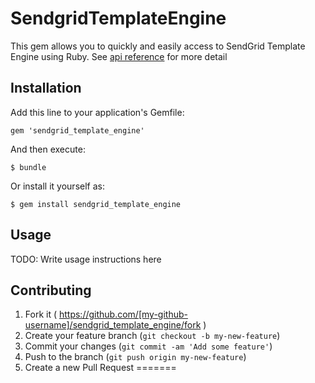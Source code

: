 # SendgridTemplateEngine

This gem allows you to quickly and easily access to SendGrid Template Engine using Ruby.
See [api reference](https://sendgrid.com/docs/API_Reference/Template_Engine_API/index.html) for more detail

## Installation

Add this line to your application's Gemfile:

    gem 'sendgrid_template_engine'

And then execute:

    $ bundle

Or install it yourself as:

    $ gem install sendgrid_template_engine

## Usage

TODO: Write usage instructions here

## Contributing

1. Fork it ( https://github.com/[my-github-username]/sendgrid_template_engine/fork )
2. Create your feature branch (`git checkout -b my-new-feature`)
3. Commit your changes (`git commit -am 'Add some feature'`)
4. Push to the branch (`git push origin my-new-feature`)
5. Create a new Pull Request
=======
